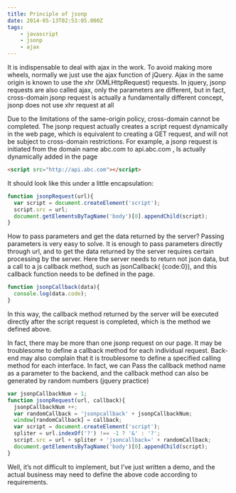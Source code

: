```yaml
---
title: Principle of jsonp
date: 2014-05-13T02:53:05.000Z
tags:
    - javascript
    - jsonp
    - ajax
---
```


It is indispensable to deal with ajax in the work. To avoid making more wheels, normally we just use the ajax function of jQuery. Ajax in the same origin is known to use the xhr (XMLHttpRequest) requests. In jquery, jsonp requests are also called ajax, only the parameters are different, but in fact, cross-domain jsonp request is actually a fundamentally different concept, jsonp does not use xhr request at all<!--more-->

Due to the limitations of the same-origin policy, cross-domain cannot be completed. The jsonp request actually creates a script request dynamically in the web page, which is equivalent to creating a GET request, and will not be subject to cross-domain restrictions. For example, a jsonp request is initiated from the domain name abc.com to api.abc.com , Is actually dynamically added in the page

```html
<script src="http://api.abc.com"></script>
```

It should look like this under a little encapsulation:

```javascript
function jsonpRequest(url){
  var script = document.createElement('script');
  script.src = url;
  document.getElementsByTagName('body')[0].appendChild(script);
}
```

How to pass parameters and get the data returned by the server? Passing parameters is very easy to solve. It is enough to pass parameters directly through url, and to get the data returned by the server requires certain processing by the server. Here the server needs to return not json data, but a call to a js callback method, such as jsonCallback( {code:0}), and this callback function needs to be defined in the page.

```javascript
function jsonpCallback(data){
  console.log(data.code);
}
```

In this way, the callback method returned by the server will be executed directly after the script request is completed, which is the method we defined above.

In fact, there may be more than one jsonp request on our page. It may be troublesome to define a callback method for each individual request. Back-end may also complain that it is troublesome to define a specified calling method for each interface. In fact, we can Pass the callback method name as a parameter to the backend, and the callback method can also be generated by random numbers (jquery practice)


```javascript
var jsonpCallbackNum = 1;
function jsonpRequest(url, callback){
  jsonpCallbackNum ++;
  var randomCallback = 'jsonpcallback' + jsonpCallbackNum;
  window[randomCallback] = callback;
  var script = document.createElement('script');
  spliter = url.indexOf('?') !== -1 ? '&' : '?';
  script.src = url + spliter + 'jsoncallback=' + randomCallback;
  document.getElementsByTagName('body')[0].appendChild(script);
}
```

Well, it’s not difficult to implement, but I’ve just written a demo, and the actual business may need to define the above code according to requirements.
